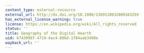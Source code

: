 ```yaml
---
content_type: external-resource
external_url: http://dx.doi.org/10.1080/1369118032000163259
has_external_license_warning: true
license: https://en.wikipedia.org/wiki/All_rights_reserved
status: ''
title: Geography of the Digital Hearth
uid: 6743098f-4719-4ac4-896d-1f84aab3498e
wayback_url: ''
---
```

